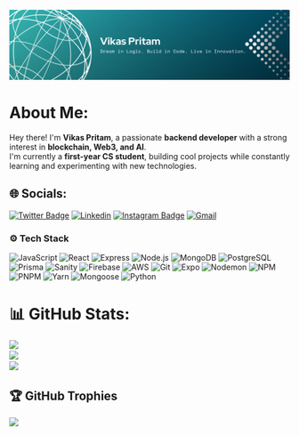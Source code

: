 ![Banner](./banner.png)

# About Me: 
Hey there! I'm **Vikas Pritam**, a passionate **backend developer** with a strong interest in **blockchain, Web3, and AI**.  
I'm currently a **first-year CS student**, building cool projects while constantly learning and experimenting with new technologies.  

## 🌐 Socials:
[![Twitter Badge](https://img.shields.io/badge/-Twitter-1da1f2?labelColor=1da1f2&logo=twitter&logoColor=white&link=https://x.com/MonsterTonGames)](https://x.com/MonsterTonGames)
[![Linkedin](https://img.shields.io/badge/-LinkedIn-blue?style=flat&logo=Linkedin&logoColor=white)](https://www.linkedin.com/in/vikas-pritam-176601281//)
[![Instagram Badge](https://img.shields.io/badge/-Instagram-purple?logo=instagram&logoColor=white&link=https://instagram.com/fruity_gumbo//)](https://www.instagram.com/fruity_gumbo/)
[![Gmail](https://img.shields.io/badge/-Gmail-c14438?style=flat&logo=Gmail&logoColor=white)](mailto:pritamsocrates@gmail.com)

### ⚙️ Tech Stack

![JavaScript](https://img.shields.io/badge/-Javascript-05122A?style=for-the-badge&logo=Javascript&color=353535) ![React](https://img.shields.io/badge/-React-05122A?style=for-the-badge&logo=React&color=353535)
![Express](https://img.shields.io/badge/-Express-05122A?style=for-the-badge&logo=Express&color=353535) ![Node.js](https://img.shields.io/badge/-Node.js-05122A?style=for-the-badge&logo=Node.js&color=353535) ![MongoDB](https://img.shields.io/badge/-MongoDB-05122A?style=for-the-badge&logo=MongoDB&color=353535) ![PostgreSQL](https://img.shields.io/badge/-PostgreSQL-05122A?style=for-the-badge&logo=PostgreSQL&color=353535) ![Prisma](https://img.shields.io/badge/-Prisma-05122A?style=for-the-badge&logo=Prisma&color=353535) ![Sanity](https://img.shields.io/badge/-Sanity-05122A?style=for-the-badge&logo=Sanity&color=353535) ![Firebase](https://img.shields.io/badge/-Firebase-05122A?style=for-the-badge&logo=Firebase&color=353535) ![AWS](https://img.shields.io/badge/-AWS-05122A?style=for-the-badge&logo=Amazon-AWS&color=353535) ![Git](https://img.shields.io/badge/-Git-05122A?style=for-the-badge&logo=Git&color=353535) ![Expo](https://img.shields.io/badge/-Expo-05122A?style=for-the-badge&logo=Expo&color=353535) ![Nodemon](https://img.shields.io/badge/-Nodemon-05122A?style=for-the-badge&logo=Nodemon&color=353535) ![NPM](https://img.shields.io/badge/-NPM-05122A?style=for-the-badge&logo=NPM&color=353535) ![PNPM](https://img.shields.io/badge/-PNPM-05122A?style=for-the-badge&logo=PNPM&color=353535) ![Yarn](https://img.shields.io/badge/-Yarn-05122A?style=for-the-badge&logo=Yarn&color=353535) ![Mongoose](https://img.shields.io/badge/-Mongoose-05122A?style=for-the-badge&logo=Mongoose&color=353535) ![Python](https://img.shields.io/badge/-Python-05122A?style=for-the-badge&logo=Python&color=353535)

# 📊 GitHub Stats:
![](https://github-readme-stats.vercel.app/api?username=pritam-ago&theme=dark&hide_border=false&include_all_commits=true&count_private=true)<br/>
![](https://github-readme-streak-stats.herokuapp.com/?user=pritam-ago&theme=dark&hide_border=false)<br/>
![](https://github-readme-stats.vercel.app/api/top-langs/?username=pritam-ago&theme=dark&hide_border=false&include_all_commits=true&count_private=true&layout=compact)

## 🏆 GitHub Trophies
![](https://github-profile-trophy.vercel.app/?username=pritam-ago&theme=tokyonight&no-frame=true&no-bg=false&margin-w=4)


